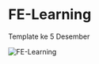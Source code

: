 # FE-Learning
Template ke 5 Desember

![FE-Learning](https://user-images.githubusercontent.com/57338547/101233342-caf17100-36ea-11eb-82b8-fec187c59a60.jpg)
